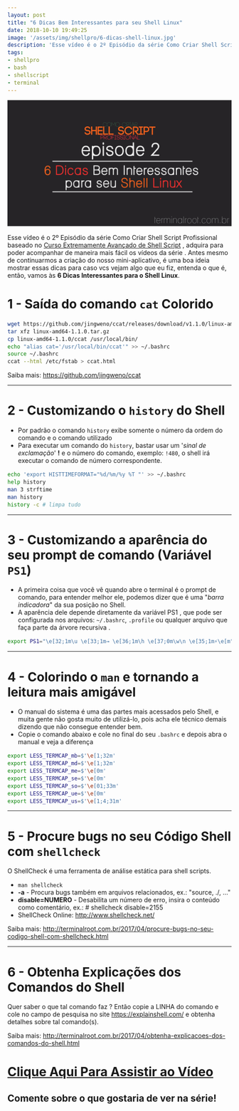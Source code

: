 ```yaml
---
layout: post
title: "6 Dicas Bem Interessantes para seu Shell Linux"
date: 2018-10-10 19:49:25
image: '/assets/img/shellpro/6-dicas-shell-linux.jpg'
description: 'Esse vídeo é o 2º Episódio da série Como Criar Shell Script Profissional.'
tags:
- shellpro
- bash
- shellscript
- terminal
---
```


![6 Dicas Bem Interessantes para Seu Shell Linux](/assets/img/shellpro/6-dicas-shell-linux.jpg "6 Dicas Bem Interessantes para Seu Shell Linux")

Esse vídeo é o 2º Episódio da série Como Criar Shell Script Profissional baseado no [Curso Extremamente Avançado de Shell Script](http://terminalroot.com.br/shell) , adquira para poder acompanhar de maneira mais fácil os vídeos da série . Antes mesmo de continuarmos a criação do nosso mini-aplicativo, é uma boa ideia mostrar essas dicas para caso vcs vejam algo que eu fiz, entenda o que é, então, vamos às **6 Dicas Interessantes para o Shell Linux**.

# 1 - Saída do comando `cat` Colorido

```sh
wget https://github.com/jingweno/ccat/releases/download/v1.1.0/linux-amd64-1.1.0.tar.gz
tar xfz linux-amd64-1.1.0.tar.gz
cp linux-amd64-1.1.0/ccat /usr/local/bin/
echo "alias cat='/usr/local/bin/ccat'" >> ~/.bashrc
source ~/.bashrc
ccat --html /etc/fstab > ccat.html
```

Saiba mais: <https://github.com/jingweno/ccat>


***

# 2 - Customizando o `history` do Shell

- Por padrão o comando `history` exibe somente o número da ordem do comando e o comando utilizado
- Para executar um comando do `history`, bastar usar um '*sinal de exclamação*' **!** e o número do comando, exemplo: `!480`, o shell irá executar o comando de número correspondente.

```sh
echo 'export HISTTIMEFORMAT="%d/%m/%y %T "' >> ~/.bashrc
help history
man 3 strftime
man history
history -c # limpa tudo
```

***

# 3 - Customizando a aparência do seu prompt de comando (Variável `PS1`)

- A primeira coisa que você vê quando abre o terminal é o prompt de comando, para entender melhor ele, podemos dizer que é uma "*barra indicadora*" da sua posição no Shell.
- A aparência dele depende diretamente da variável PS1 , que pode ser configurada nos arquivos: `~/.bashrc`, `.profile` ou qualquer arquivo que faça parte da árvore recursiva .

```sh
export PS1="\e[32;1m\u \e[33;1m→ \e[36;1m\h \e[37;0m\w\n \e[35;1m⚡\e[m"
```

***

# 4 - Colorindo o `man` e tornando a leitura mais amigável

- O manual do sistema é uma das partes mais acessados pelo Shell, e muita gente não gosta muito de utilizá-lo, pois acha ele técnico demais dizendo que não consegue entender bem.
- Copie o comando abaixo e cole no final do seu `.bashrc` e depois abra o manual e veja a diferença

```sh
export LESS_TERMCAP_mb=$'\e[1;32m'
export LESS_TERMCAP_md=$'\e[1;32m'
export LESS_TERMCAP_me=$'\e[0m'
export LESS_TERMCAP_se=$'\e[0m'
export LESS_TERMCAP_so=$'\e[01;33m'
export LESS_TERMCAP_ue=$'\e[0m'
export LESS_TERMCAP_us=$'\e[1;4;31m'
```


***

# 5 -   Procure bugs no seu Código Shell com `shellcheck`

O ShellCheck é uma ferramenta de análise estática para shell scripts.

+ `man shellcheck`
+ **-a** - Procura bugs também em arquivos relacionados, ex.: "source, ./, ..."
+ **disable=NUMERO** - Desabilita um número de erro, insira o conteúdo como comentário, ex.: # shellcheck disable=2155
+ ShellCheck Online: <http://www.shellcheck.net/>

Saiba mais: <http://terminalroot.com.br/2017/04/procure-bugs-no-seu-codigo-shell-com-shellcheck.html>


***

# 6 - Obtenha Explicações dos Comandos do Shell

Quer saber o que tal comando faz ? Então copie a LINHA do comando e cole no campo de pesquisa no site <https://explainshell.com/> e obtenha detalhes sobre tal comando(s).

Saiba mais: <http://terminalroot.com.br/2017/04/obtenha-explicacoes-dos-comandos-do-shell.html>

# [Clique Aqui Para Assistir ao Vídeo](https://youtu.be/2IaQQ9MFYn0)

## Comente sobre o que gostaria de ver na série!

<script async src="https://pagead2.googlesyndication.com/pagead/js/adsbygoogle.js"></script>

<!-- Informat -->
<ins class="adsbygoogle"
 style="display:block"
 data-ad-client="ca-pub-2838251107855362"
 data-ad-slot="2327980059"
 data-ad-format="auto"
 data-full-width-responsive="true"></ins>

<script>
(adsbygoogle = window.adsbygoogle || []).push({});
</script>



